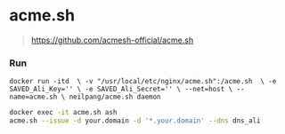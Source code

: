 # acme.sh

> https://github.com/acmesh-official/acme.sh

### Run

`docker run -itd  \
  -v "/usr/local/etc/nginx/acme.sh":/acme.sh  \
  -e SAVED_Ali_Key='' \
  -e SAVED_Ali_Secret='' \
  --net=host \
  --name=acme.sh \
  neilpang/acme.sh daemon`

```bash
docker exec -it acme.sh ash
acme.sh --issue -d your.domain -d '*.your.domain' --dns dns_ali
```
